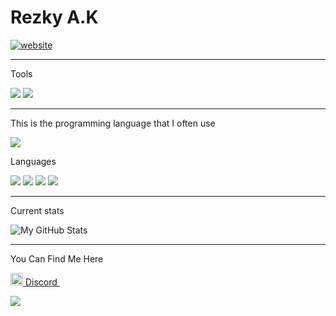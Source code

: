 # Rezky A.K


<a href="https://myfirst-react.herokuapp.com/">
<img src="https://prnt.sc/6Lb_nMA4gnyv" alt="website"/>
</a>



___
Tools

![](https://img.shields.io/badge/Visual_Studio_Code-0078D4?style=for-the-badge&logo=visual%20studio%20code&logoColor=white) ![](https://img.shields.io/badge/Visual_Studio-5C2D91?style=for-the-badge&logo=visual%20studio&logoColor=white)

___

This is the programming language that I often use

<a href="https://github.com/Warfail">
  <img src="https://github-readme-stats.vercel.app/api/top-langs/?username=Warfail&theme=radical&hide=glsl,python" />
</a>



Languages

![](https://img.shields.io/badge/JavaScript-323330?style=for-the-badge&logo=javascript&logoColor=F7DF1E) ![](https://img.shields.io/badge/TypeScript-007ACC?style=for-the-badge&logo=typescript&logoColor=white) ![](https://img.shields.io/badge/PHP-007ACC?style=for-the-badge&logo=PHP&logoColor=white) ![](https://img.shields.io/badge/MySQL-323330?style=for-the-badge&logo=MySQL&logoColor=blue)
___

Current stats

<img src="https://github-readme-stats.vercel.app/api?username=warfail&show_icons=true&theme=radical&line_height=27&v=5" alt="My GitHub Stats" />

___

You Can Find Me Here

<a href = "https://discordapp.com/users/607977309361668104/"><img src = "https://imgur.com/RSEvkDl.png" height= 20px width = 20px> Discord </a>&nbsp;&nbsp;

<a href="https://discordapp.com/users/607977309361668104/">
  <img src="https://discord.c99.nl/widget/theme-1/607977309361668104.png" />
</a>
